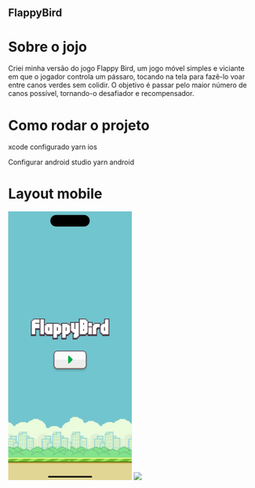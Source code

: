 ## FlappyBird

# Sobre o jojo

Criei minha versão do jogo Flappy Bird, um jogo móvel simples e viciante em que o jogador controla um pássaro, tocando na tela para fazê-lo voar entre canos verdes sem colidir. O objetivo é passar pelo maior número de canos possível, tornando-o desafiador e recompensador.

# Como rodar o projeto

xcode configurado
yarn ios

Configurar android studio
yarn android

# Layout mobile

<img src="https://github.com/pauloels/FlappyBird/blob/main/src/assets/Simulator%20Screenshot%20-%20iPhone%2015%20Pro%20-%202024-10-29%20at%2014.50.14.png" width="50%">

<img src="(https://github.com/pauloels/FlappyBird/blob/main/src/assets/Simulator%20Screenshot%20-%20iPhone%2015%20Pro%20-%202024-10-29%20at%2014.50.18.png" width="50%">

